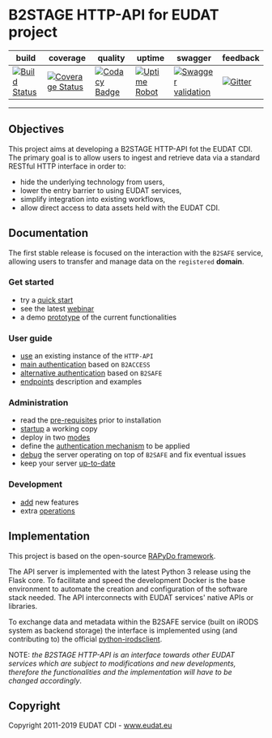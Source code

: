 # B2STAGE HTTP-API for EUDAT project

| build | coverage | quality | uptime | swagger | feedback |
| --- | --- | --- | --- | --- | --- |
| [![Build Status](https://travis-ci.org/EUDAT-B2STAGE/http-api.svg?branch=master)](https://travis-ci.org/EUDAT-B2STAGE/http-api) | [![Coverage Status](https://coveralls.io/repos/github/EUDAT-B2STAGE/http-api/badge.svg?branch=master)](https://coveralls.io/github/EUDAT-B2STAGE/http-api?branch=master) | [![Codacy Badge](https://api.codacy.com/project/badge/Grade/3d59eae46ec040008a99116396229dff)](https://www.codacy.com/app/EUDAT/http-api?utm_source=github.com&amp;utm_medium=referral&amp;utm_content=EUDAT-B2STAGE/http-api&amp;utm_campaign=Badge_Grade) | [![Uptime Robot](https://img.shields.io/uptimerobot/ratio/m778586640-4e31f2b00e90bce508dcdf33.svg?maxAge=2592000)](https://stats.uptimerobot.com/xGG9gTK3q) | [![Swagger validation](https://img.shields.io/swagger/valid/2.0/https/b2stage-test.cineca.it/api/specs.svg)](http://petstore.swagger.io/?url=https://b2stage-test.cineca.it/api/specs&docExpansion=none) | [![Gitter](https://badges.gitter.im/EUDAT-B2STAGE/http-api.svg)](https://gitter.im/EUDAT-B2STAGE/http-api?utm_source=badge&utm_medium=badge&utm_campaign=pr-badge) |

---

## Objectives ##

This project aims at developing a B2STAGE HTTP-API fot the EUDAT CDI.
The primary goal is to allow users to ingest and retrieve data via a standard RESTful HTTP interface in order to:

-   hide the underlying technology from users,
-   lower the entry barrier to using EUDAT services,
-   simplify integration into existing workflows,
-   allow direct access to data assets held with the EUDAT CDI.


## Documentation ##

The first stable release is focused on the interaction with the `B2SAFE` service, allowing users to transfer and manage data on the `registered` **domain**.

### Get started ###

-   try a [quick start](docs/quick_start.md)
-   see the latest [webinar](https://pdonorio.github.io/chapters/webinars/b2stage)
-   a demo [prototype](docs/prototype.md) of the current functionalities

### User guide ###

-   [use](docs/user/user.md) an existing instance of the `HTTP-API`
-   [main authentication](docs/user/authentication.md) based on `B2ACCESS`
-   [alternative authentication](docs/user/authentication_b2safe.md) based on `B2SAFE`
-   [endpoints](docs/user/endpoints.md) description and examples

### Administration ###

-   read the [pre-requisites](docs/deploy/preq.md) prior to installation
-   [startup](docs/deploy/startup.md) a working copy
-   deploy in two [modes](docs/deploy/modes.md)
-   define the [authentication mechanism](docs/deploy/authentication.md) to be applied
-   [debug](docs/deploy/debugging.md) the server operating on top of `B2SAFE` and fix eventual issues
-   keep your server [up-to-date](docs/deploy/updates.md)

### Development ###

-   [add](docs/development/development.md) new features
-   extra [operations](docs/development/operations.md)


## Implementation ##

This project is based on the open-source [RAPyDo framework](https://github.com/rapydo).

The API server is implemented with the latest Python 3 release using the Flask core. To facilitate and speed the development Docker is the base environment to automate the creation and configuration of the software stack needed.
The API interconnects with EUDAT services' native APIs or libraries.

To exchange data and metadata within the B2SAFE service (built on iRODS system as backend storage) the interface is implemented using (and contributing to) the official [python-irodsclient](https://github.com/irods/python-irodsclient).

NOTE: *the B2STAGE HTTP-API is an interface towards other EUDAT services which are subject to modifications and new developments, therefore the functionalities and the implementation will have to be changed accordingly*.

## Copyright ##

Copyright 2011-2019 EUDAT CDI - www.eudat.eu
